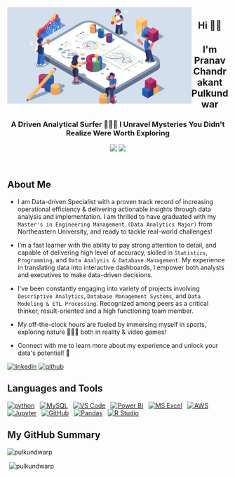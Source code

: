 <img align="left" height="220px" src="https://github.com/pulkundwarp/kundda18/blob/main/Analytics.jpg" alt="image" />

<h2 align="center">Hi 🤘🏻</h2>
<h2 align="center">I'm Pranav Chandrakant Pulkundwar</h2>
<h3 align="center"> A Driven Analytical Surfer 🏄🏻‍♂️ I Unravel Mysteries You Didn't Realize Were Worth Exploring </h3>

<p align=center>

<img height="25" src="https://visitor-badge.glitch.me/badge?page_id=pulkundwarp.visitor-badge&left_text=My%20Page%20Visitors"/>
<img height="25" src="https://komarev.com/ghpvc/?username=pulkundwarp&color=blue"/>

</a>
</p>

<br>

## About Me

<div>

* I am Data-driven Specialist with a proven track record of increasing operational efficiency & delivering actionable insights through data analysis and implementation. I am thrilled to have graduated with my `Master's in Engineering Management (Data Analytics Major)` from Northeastern University, and ready to tackle real-world challenges!

* I’m a fast learner with the ability to pay strong attention to detail, and capable of delivering high level of accuracy, skilled in `Statistics`, `Programming`, and `Data Analysis & Database Management`. My experience in translating data into interactive dashboards, I empower both analysts and executives to make data-driven decisions. 
 
* I've been constantly engaging into variety of projects involving `Descriptive Analytics`, `Database Management Systems`, and `Data Modeling & ETL Processing`. Recognized among peers as a critical thinker, result-oriented and a high functioning team member.

*  My off-the-clock hours are fueled by immersing myself in sports, exploring nature 🧗🏻‍♀️ both in reality & video games!

* Connect with me to learn more about my experience and unlock your data's potential! 🤝

<a href="https://www.linkedin.com/in/pranav-pulkundwar/" target="blank">![linkedin](https://img.shields.io/badge/Linkedin-0077b5?style=for-the-badge&logo=Linkedin&logoColor=white)</a>
<a href="https://github.com/pulkundwarp?tab=repositories" target="blank">![github](https://img.shields.io/badge/GitHub-000000?style=for-the-badge&logo=GitHub&logoColor=white)</a>

 
</div>
 
## Languages and Tools

<div>
<a href="https://www.python.org" target="_blank"><img src="https://upload.wikimedia.org/wikipedia/commons/c/c3/Python-logo-notext.svg" alt="python" width="40" height="40"/></a> &nbsp;
<a href="https://www.mysql.com/" target="_blank"><img src="https://upload.wikimedia.org/wikipedia/commons/0/0a/MySQL_textlogo.svg" title="MySQL"  alt="MySQL" width="40" height="40"/></a> &nbsp;
<a href="https://code.visualstudio.com/" target="_blank"><img src="https://upload.wikimedia.org/wikipedia/commons/9/9a/Visual_Studio_Code_1.35_icon.svg" alt="VS Code" width="40" height="40"/></a> &nbsp;
<a href="https://powerbi.microsoft.com" target="_blank"><img src="https://upload.wikimedia.org/wikipedia/commons/c/cf/New_Power_BI_Logo.svg" alt="Power BI" width="40" height="40"></a> &nbsp;
<a href="https://www.microsoft.com/en/microsoft-365/excel" target="_blank"><img src="https://upload.wikimedia.org/wikipedia/commons/3/34/Microsoft_Office_Excel_%282019–present%29.svg" alt="MS Excel" width="40" height="40"/></a> &nbsp;
<a href="https://aws.amazon.com" target="_blank"><img src="https://upload.wikimedia.org/wikipedia/commons/9/93/Amazon_Web_Services_Logo.svg" alt="AWS" width="40" height="40"></a> &nbsp;
<a href="" target="_blank"><img src="https://upload.wikimedia.org/wikipedia/commons/e/e4/Google_Cloud_logo_text.png" alt="Jupyter" width="120" height="40"/></a> &nbsp;
<a href="https://github.com/" target="_blank"><img src="https://upload.wikimedia.org/wikipedia/commons/a/ae/Github-desktop-logo-symbol.svg" alt="GitHub" width="40" height="40"/></a> &nbsp;
<a href="https://pandas.pydata.org/" target="_blank"><img src="https://upload.wikimedia.org/wikipedia/commons/2/22/Pandas_mark.svg" alt="Pandas" width="40" height="40"/></a> &nbsp; 
<a href="https://www.r-studio.com/" target="_blank"><img src="https://upload.wikimedia.org/wikipedia/commons/d/d0/RStudio_logo_flat.svg" alt="R Studio" width="40" height="40"/></a> &nbsp; 

</div>

## My GitHub Summary

<p><img align="left" src="https://github-profile-summary-cards.vercel.app/api/cards/profile-details?username=pulkundwarp" alt="pulkundwarp" /></p>
<br>
 
<p>&nbsp;<img align="center" src="https://github-readme-stats.vercel.app/api/top-langs?username=pulkundwarp&show_icons=true&locale=en&layout=compact" alt="pulkundwarp" /></p>


